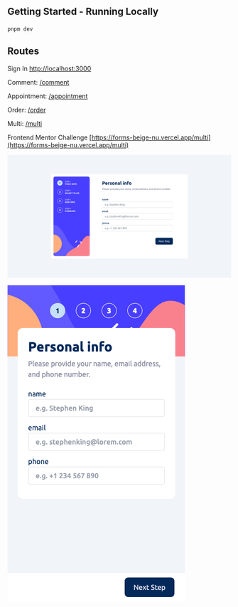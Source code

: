 ## Getting Started - Running Locally

```bash
pnpm dev
```

## Routes

Sign In [http://localhost:3000](http://localhost:3000)

Comment: [/comment](http://localhost:3000/comment)

Appointment: [/appointment](http://localhost:3000/appointment)

Order: [/order](http://localhost:3000/order)

Multi: [/multi](http://localhost:3000/multi)

Frontend Mentor Challenge [https://forms-beige-nu.vercel.app/multi](https://forms-beige-nu.vercel.app/multi)

![Desktop View](/public/fm-desktop.png)

![Mobile View](/public/fm-mobile.png)

